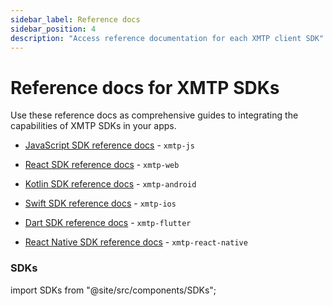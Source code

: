 ```yaml
---
sidebar_label: Reference docs
sidebar_position: 4
description: "Access reference documentation for each XMTP client SDK"
---
```


# Reference docs for XMTP SDKs

Use these reference docs as comprehensive guides to integrating the capabilities of XMTP SDKs in your apps.

- [JavaScript SDK reference docs](https://xmtp-js.pages.dev/modules) - `xmtp-js`

- [React SDK reference docs](https://xmtp.github.io/xmtp-web/modules.html) - `xmtp-web`

- [Kotlin SDK reference docs](https://xmtp.github.io/xmtp-android/) - `xmtp-android`

- [Swift SDK reference docs](https://xmtp.github.io/xmtp-ios/) - `xmtp-ios`

- [Dart SDK reference docs](https://pub.dev/documentation/xmtp/latest/xmtp/Client-class.html) - `xmtp-flutter`

- [React Native SDK reference docs](https://xmtp.github.io/xmtp-react-native/modules.html) - `xmtp-react-native`

### SDKs

import SDKs from "@site/src/components/SDKs";

<SDKs />
